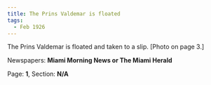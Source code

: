 ```yaml
---  
title: The Prins Valdemar is floated  
tags:  
  - Feb 1926  
---  
```

  
The Prins Valdemar is floated and taken to a slip. [Photo on page 3.]  
  
Newspapers: **Miami Morning News or The Miami Herald**  
  
Page: **1**, Section: **N/A** 
